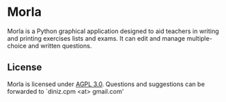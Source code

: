 # Morla

Morla is a Python graphical application designed to aid teachers in writing and printing exercises lists and exams.
It can edit and manage multiple-choice and written questions.

## License

Morla is licensed under [AGPL 3.0](https://www.gnu.org/licenses/agpl-3.0.html).
Questions and suggestions can be forwarded to `diniz.cpm \<at\> gmail.com'

